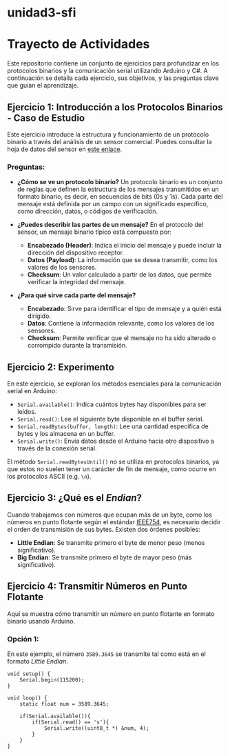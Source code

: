 # unidad3-sfi


# **Trayecto de Actividades**

Este repositorio contiene un conjunto de ejercicios para profundizar en los protocolos binarios y la comunicación serial utilizando Arduino y C#. A continuación se detalla cada ejercicio, sus objetivos, y las preguntas clave que guían el aprendizaje.

## **Ejercicio 1: Introducción a los Protocolos Binarios - Caso de Estudio**

Este ejercicio introduce la estructura y funcionamiento de un protocolo binario a través del análisis de un sensor comercial. Puedes consultar la hoja de datos del sensor en [este enlace](http://www.chafon.com/productdetails.aspx?pid=382).

### **Preguntas:**
- **¿Cómo se ve un protocolo binario?**
  Un protocolo binario es un conjunto de reglas que definen la estructura de los mensajes transmitidos en un formato binario, es decir, en secuencias de bits (0s y 1s). Cada parte del mensaje está definida por un campo con un significado específico, como dirección, datos, o códigos de verificación.

- **¿Puedes describir las partes de un mensaje?**
  En el protocolo del sensor, un mensaje binario típico está compuesto por:
  - **Encabezado (Header)**: Indica el inicio del mensaje y puede incluir la dirección del dispositivo receptor.
  - **Datos (Payload)**: La información que se desea transmitir, como los valores de los sensores.
  - **Checksum**: Un valor calculado a partir de los datos, que permite verificar la integridad del mensaje.

- **¿Para qué sirve cada parte del mensaje?**
  - **Encabezado**: Sirve para identificar el tipo de mensaje y a quién está dirigido.
  - **Datos**: Contiene la información relevante, como los valores de los sensores.
  - **Checksum**: Permite verificar que el mensaje no ha sido alterado o corrompido durante la transmisión.

## **Ejercicio 2: Experimento**

En este ejercicio, se exploran los métodos esenciales para la comunicación serial en Arduino:

- `Serial.available()`: Indica cuántos bytes hay disponibles para ser leídos.
- `Serial.read()`: Lee el siguiente byte disponible en el buffer serial.
- `Serial.readBytes(buffer, length)`: Lee una cantidad específica de bytes y los almacena en un buffer.
- `Serial.write()`: Envía datos desde el Arduino hacia otro dispositivo a través de la conexión serial.

El método `Serial.readBytesUntil()` no se utiliza en protocolos binarios, ya que estos no suelen tener un carácter de fin de mensaje, como ocurre en los protocolos ASCII (e.g. `\n`).

## **Ejercicio 3: ¿Qué es el *Endian*?**

Cuando trabajamos con números que ocupan más de un byte, como los números en punto flotante según el estándar [IEEE754](https://www.h-schmidt.net/FloatConverter/IEEE754.html), es necesario decidir el orden de transmisión de sus bytes. Existen dos órdenes posibles:

- **Little Endian**: Se transmite primero el byte de menor peso (menos significativo).
- **Big Endian**: Se transmite primero el byte de mayor peso (más significativo).

## **Ejercicio 4: Transmitir Números en Punto Flotante**

Aquí se muestra cómo transmitir un número en punto flotante en formato binario usando Arduino.

### **Opción 1:**
En este ejemplo, el número `3589.3645` se transmite tal como está en el formato *Little Endian*.
```arduino
void setup() {
    Serial.begin(115200);
}

void loop() {
    static float num = 3589.3645;

    if(Serial.available()){
        if(Serial.read() == 's'){
            Serial.write((uint8_t *) &num, 4);
        }
    }
}


